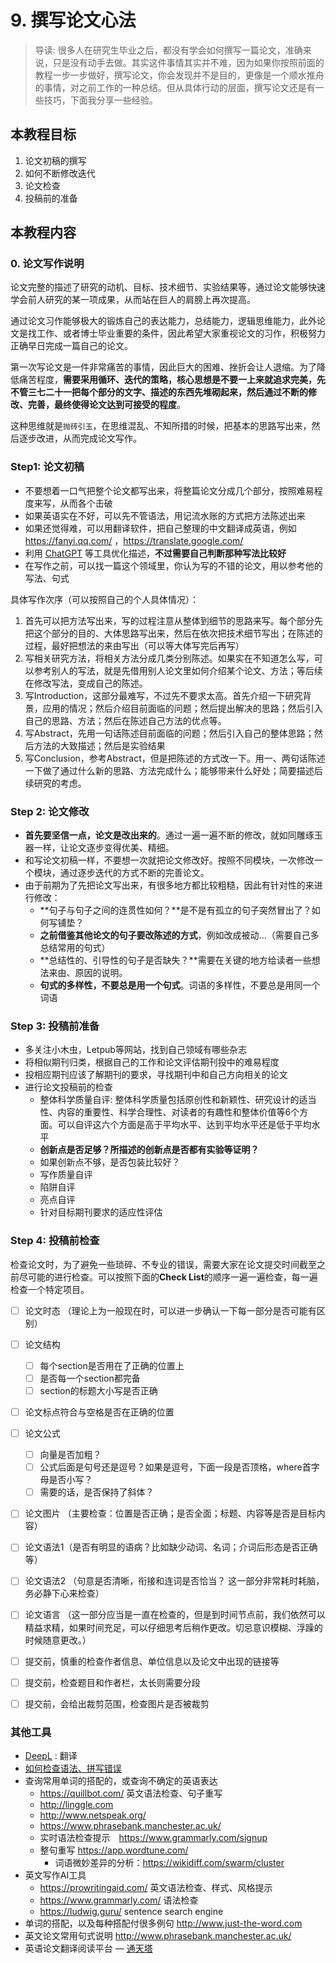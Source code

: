 # 9. 撰写论文心法

> 导读: 很多人在研究生毕业之后，都没有学会如何撰写一篇论文，准确来说，只是没有动手去做。其实这件事情其实并不难，因为如果你按照前面的教程一步一步做好，撰写论文，你会发现并不是目的，更像是一个顺水推舟的事情，对之前工作的一种总结。但从具体行动的层面，撰写论文还是有一些技巧，下面我分享一些经验。
>
## 本教程目标
1. 论文初稿的撰写
2. 如何不断修改迭代
3. 论文检查
4. 投稿前的准备
## 本教程内容

### 0. 论文写作说明

论文完整的描述了研究的动机、目标、技术细节、实验结果等，通过论文能够快速学会前人研究的某一项成果，从而站在巨人的肩膀上再次提高。

通过论文习作能够极大的锻炼自己的表达能力，总结能力，逻辑思维能力，此外论文是找工作、或者博士毕业重要的条件，因此希望大家重视论文的习作，积极努力正确早日完成一篇自己的论文。

第一次写论文是一件非常痛苦的事情，因此巨大的困难、挫折会让人退缩。为了降低痛苦程度，**需要采用循环、迭代的策略，核心思想是不要一上来就追求完美，先不管三七二十一把每个部分的文字、描述的东西先堆砌起来，然后通过不断的修改、完善，最终使得论文达到可接受的程度**。

这种思维就是`抛砖引玉`，在思维混乱、不知所措的时候，把基本的思路写出来，然后逐步改进，从而完成论文写作。

### Step1: 论文初稿

* 不要想着一口气把整个论文都写出来，将整篇论文分成几个部分，按照难易程度来写，从而各个击破
* 如果英语实在不好，可以先不管语法，用记流水账的方式把方法陈述出来
* 如果还觉得难，可以用翻译软件，把自己整理的中文翻译成英语，例如 https://fanyi.qq.com/ ，https://translate.google.com/ 
* 利用 [ChatGPT](https://chat.openai.com/) 等工具优化描述，**不过需要自己判断那种写法比较好**
* 在写作之前，可以找一篇这个领域里，你认为写的不错的论文，用以参考他的写法、句式

具体写作次序（可以按照自己的个人具体情况）：

1. 首先可以把方法写出来，写的过程注意从整体到细节的思路来写。每个部分先把这个部分的目的、大体思路写出来，然后在依次把技术细节写出；在陈述的过程，最好把想法的来由写出（可以等大体写完后再写）
2. 写相关研究方法，将相关方法分成几类分别陈述。如果实在不知道怎么写，可以参考别人的写法，就是先借用别人论文里如何介绍某个论文、方法；等后续在修改写法，变成自己的陈述。
3. 写Introduction，这部分最难写，不过先不要求太高。首先介绍一下研究背景，应用的情况；然后介绍目前面临的问题；然后提出解决的思路；然后引入自己的思路、方法；然后在陈述自己方法的优点等。
4. 写Abstract，先用一句话陈述目前面临的问题；然后引入自己的整体思路；然后方法的大致描述；然后是实验结果
5. 写Conclusion，参考Abstract，但是把陈述的方式改一下。用一、两句话陈述一下做了通过什么新的思路、方法完成什么；能够带来什么好处；简要描述后续研究的考虑。

### Step 2: 论文修改

* **首先要坚信一点，论文是改出来的**。通过一遍一遍不断的修改，就如同雕琢玉器一样，让论文逐步变得优美、精细。
* 和写论文初稿一样，不要想一次就把论文修改好。按照不同模块，一次修改一个模块，通过逐步迭代的方式不断的完善论文。
* 由于前期为了先把论文写出来，有很多地方都比较粗糙，因此有针对性的来进行修改：
  - **句子与句子之间的连贯性如何？**是不是有孤立的句子突然冒出了？如何写铺垫？
  - **之前借鉴其他论文的句子要改陈述的方式**，例如改成被动...（需要自己多总结常用的句式）
  - **总结性的、引导性的句子是否缺失？**需要在关键的地方给读者一些想法来由、原因的说明。
  - **句式的多样性，不要总是用一个句式**。词语的多样性，不要总是用同一个词语

### Step 3: 投稿前准备

* 多关注小木虫，Letpub等网站，找到自己领域有哪些杂志
* 将相似期刊归类，根据自己的工作和论文评估期刊投中的难易程度
* 投相应期刊应该了解期刊的要求，寻找期刊中和自己方向相关的论文
* 进行论文投稿前的检查
  - 整体科学质量自评: 整体科学质量包括原创性和新颖性、研究设计的适当性、内容的重要性、科学合理性、对读者的有趣性和整体价值等6个方面。可以自评这六个方面是高于平均水平、达到平均水平还是低于平均水平
  - **创新点是否足够？所描述的创新点是否都有实验等证明？**
  - 如果创新点不够，是否包装比较好？
  - 写作质量自评
  - 陷阱自评
  - 亮点自评
  - 针对目标期刊要求的适应性评估

### Step 4: 投稿前检查

检查论文时，为了避免一些琐碎、不专业的错误，需要大家在论文提交时间截至之前尽可能的进行检查。可以按照下面的**Check List**的顺序一遍一遍检查，每一遍检查一个特定项目。

* [ ] 论文时态 （理论上为一般现在时，可以进一步确认一下每一部分是否可能有区别）
* [ ] 论文结构
  * [ ] 每个section是否用在了正确的位置上
  * [ ] 是否每一个section都完备
  * [ ] section的标题大小写是否正确
* [ ] 论文标点符合与空格是否在正确的位置
* [ ] 论文公式 
  * [ ] 向量是否加粗？
  * [ ] 公式后面是句号还是逗号？如果是逗号，下面一段是否顶格，where首字母是否小写？
  * [ ] 需要的话，是否保持了斜体？
* [ ] 论文图片 （主要检查：位置是否正确；是否全面；标题、内容等是否是目标内容）
* [ ] 论文语法1（是否有明显的语病？比如缺少动词、名词；介词后形态是否正确等）
* [ ] 论文语法2 （句意是否清晰，衔接和连词是否恰当？ 这一部分非常耗时耗脑，务必静下心来检查）
* [ ] 论文语言 （这一部分应当是一直在检查的，但是到时间节点前，我们依然可以精益求精，如果时间充足，可以仔细思考后稍作更改。切忌意识模糊、浮躁的时候随意更改。）

* [ ] 提交前，慎重的检查作者信息、单位信息以及论文中出现的链接等
* [ ] 提交前，检查题目和作者栏，太长则需要分段
* [ ] 提交前，会给出裁剪范围，检查图片是否被裁剪

### 其他工具

* [DeepL](https://www.deepl.com) : 翻译
* [如何检查语法、拼写错误](GrammarCheck.md)
* 查询常用单词的搭配的，或查询不确定的英语表达
  - https://quillbot.com/ 英文语法检查、句子重写
  - http://linggle.com
  - http://www.netspeak.org/
  - https://www.phrasebank.manchester.ac.uk/
  - 实时语法检查提示　https://www.grammarly.com/signup 
  - 整句重写 https://app.wordtune.com/
    - 词语微妙差异的分析：https://wikidiff.com/swarm/cluster
* 英文写作AI工具
  * https://prowritingaid.com/ 英文语法检查、样式、风格提示
  * https://www.grammarly.com/ 语法检查
  * https://ludwig.guru/ sentence search engine 
* 单词的搭配，以及每种搭配付很多例句 http://www.just-the-word.com
* 英文论文常用句式说明 http://www.phrasebank.manchester.ac.uk/
* 英语论文翻译阅读平台 — [通天塔](https://zhuanlan.zhihu.com/p/469142655)